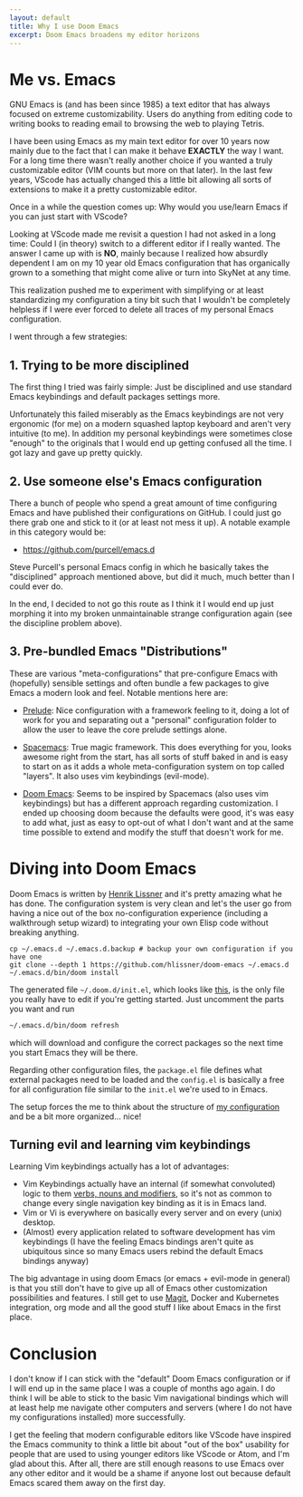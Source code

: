 ```yaml
---
layout: default
title: Why I use Doom Emacs
excerpt: Doom Emacs broadens my editor horizons
---
```


# Me vs. Emacs

GNU Emacs is (and has been since 1985) a text editor that has always focused on
extreme customizability. Users do anything from editing code to writing books
to reading email to browsing the web to playing Tetris.

I have been using Emacs as my main text editor for over 10 years now mainly
due to the fact that I can make it behave **EXACTLY** the way I want.
For a long time there wasn't really another choice if you wanted a truly
customizable editor (VIM counts but more on that later). In the last few years,
VScode has actually changed this a little bit allowing all sorts of extensions
to make it a pretty customizable editor.

Once in a while the question comes up: Why would you use/learn Emacs if you can just
start with VScode?

Looking at VScode made me revisit a question I had not asked in a long time:
Could I (in theory) switch to a different editor if I really wanted.
The answer I came up with is **NO**, mainly because I realized how absurdly dependent I am on my 10 year old Emacs
configuration that has organically grown to a something that might come alive or
turn into SkyNet at any time.

This realization pushed me to experiment with simplifying or at least
standardizing my configuration a tiny bit such that I wouldn't be completely
helpless if I were ever forced to delete all
traces of my personal Emacs configuration.

I went through a few strategies:

## 1. Trying to be more disciplined

The first thing I tried was fairly simple: Just be disciplined and use standard
Emacs keybindings and default packages settings more.

Unfortunately this failed miserably as the Emacs keybindings are not very
ergonomic (for me) on a modern squashed laptop keyboard and aren't very intuitive (to me).
In addition my personal keybindings were sometimes close "enough" to the originals that I would end up getting confused all the time.
I got lazy and gave up pretty quickly.

## 2. Use someone else's Emacs configuration

There a bunch of people who spend a great amount of time configuring Emacs and
have published their configurations on GitHub. I could just go there grab one
and stick to it (or at least not mess it up).
A notable example in this category would be:

- https://github.com/purcell/emacs.d

Steve Purcell's personal Emacs config in which he basically takes the "disciplined" approach mentioned above, but did it much, much better than I could ever do.

In the end, I decided to not go this route as I think it I would end up just morphing it into my broken unmaintainable strange configuration again (see the discipline problem above).

## 3. Pre-bundled Emacs "Distributions"

These are various "meta-configurations" that pre-configure Emacs with (hopefully)
sensible settings and often bundle a few packages to give Emacs a modern look
and feel. Notable mentions here are:

- [Prelude](https://github.com/bbatsov/prelude): Nice configuration with a framework feeling to it, doing a lot of work for you and separating out a "personal" configuration folder to allow the user to leave the core prelude settings alone.

- [Spacemacs](https://www.spacemacs.org/): True magic framework.
This does everything for you, looks awesome right from the start, has all sorts of stuff baked in and is easy to start on as it adds a whole meta-configuration system on top called
"layers". It also uses vim keybindings (evil-mode).

- [Doom Emacs](https://github.com/hlissner/doom-emacs): Seems to be inspired by Spacemacs (also uses vim keybindings) but has a different approach regarding customization.
I ended up choosing doom because the defaults were good, it's was easy to add what, just as easy to opt-out of what I don't want and at the same time possible to extend and modify the stuff that doesn't work for me.

# Diving into Doom Emacs

Doom Emacs is written by [Henrik Lissner](https://github.com/hlissner) and it's pretty amazing what he has done.
The configuration system is very clean and let's the user go from having a nice out of the box no-configuration experience (including a walkthrough setup wizard) to integrating your own Elisp code without breaking anything.

```
cp ~/.emacs.d ~/.emacs.d.backup # backup your own configuration if you have one
git clone --depth 1 https://github.com/hlissner/doom-emacs ~/.emacs.d
~/.emacs.d/bin/doom install
```

The generated file `~/.doom.d/init.el`, which looks like [this](https://github.com/hlissner/doom-emacs/blob/develop/init.example.el), is the only file you really have to edit if you're getting started.
Just uncomment the parts you want and run

```sh
~/.emacs.d/bin/doom refresh
```

which will download and configure the correct packages so the next time you
start Emacs they will be there.

Regarding other configuration files, the `package.el` file defines what external packages need to be loaded and the
`config.el` is basically a free for all configuration file similar to the
`init.el` we're used to in Emacs.

The setup forces the me to think about the structure of [my configuration](https://github.com/daviskirk/doom.d) and be a bit more organized... nice!

## Turning evil and learning vim keybindings

Learning Vim keybindings actually has a lot of advantages:

- Vim Keybindings actually have an internal (if somewhat convoluted) logic to
  them [verbs, nouns and
  modifiers](https://yanpritzker.com/learn-to-speak-vim-verbs-nouns-and-modifiers-d7bfed1f6b2d),
  so it's not as common to change every single navigation key binding as it is in Emacs land.
- Vim or Vi is everywhere on basically every server and on every (unix) desktop.
- (Almost) every application related to software development has vim keybindings
  (I have the feeling Emacs bindings aren't quite as ubiquitous since so many
  Emacs users rebind the default Emacs bindings anyway)

The big advantage in using doom Emacs (or emacs + evil-mode in general) is that you still don't have to give up all of Emacs other customization possibilities and features.
I still get to use [Magit](https://magit.vc/), Docker and Kubernetes integration, org mode and all the good stuff I like about Emacs in the first place.

# Conclusion

I don't know if I can stick with the "default" Doom Emacs configuration or if I will end up in the same place I was a couple of months ago again.
I do think I will be able to stick to the basic Vim navigational bindings which will at least help me navigate other computers and servers (where I do not have my configurations installed) more successfully.

I get the feeling that modern configurable editors like VScode have inspired the Emacs community to think a little bit about "out of the box" usability for people that are used to using younger editors like VScode or Atom, and I'm glad about this.
After all, there are still enough reasons to use Emacs over any other editor and it would be a shame if anyone lost out because default Emacs scared them away on the first day.
